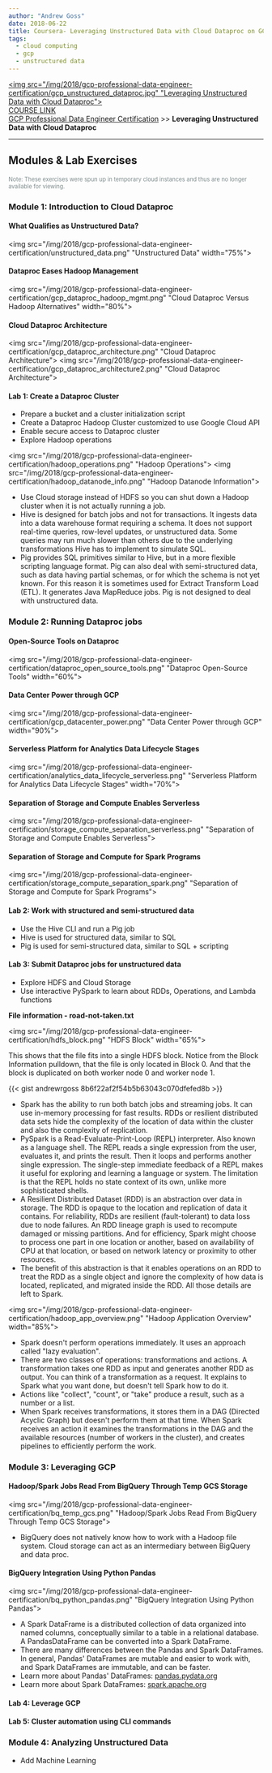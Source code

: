 ```yaml
---
author: "Andrew Goss"
date: 2018-06-22
title: Coursera- Leveraging Unstructured Data with Cloud Dataproc on GCP
tags:
  - cloud computing
  - gcp
  - unstructured data
---
```

<a href="https://www.coursera.org/learn/leveraging-unstructured-data-dataproc-gcp" target=_><img src="/img/2018/gcp-professional-data-engineer-certification/gcp_unstructured_dataproc.jpg" "Leveraging Unstructured Data with Cloud Dataproc"></a><br>
<a href="https://www.coursera.org/learn/leveraging-unstructured-data-dataproc-gcp" target="_blank">COURSE LINK</a><br>
<a href="/2018/gcp-professional-data-engineer-certification/">GCP Professional Data Engineer Certification</a> >> <b>Leveraging Unstructured Data with Cloud Dataproc</b>
<hr>

## Modules & Lab Exercises
<font style="font-size:.8em;" color="#7f8c8d">Note: These exercises were spun up in temporary cloud instances and thus are no longer available for viewing.</font>

### Module 1: Introduction to Cloud Dataproc

#### What Qualifies as Unstructured Data?
<img src="/img/2018/gcp-professional-data-engineer-certification/unstructured_data.png" "Unstructured Data" width="75%">

#### Dataproc Eases Hadoop Management
<img src="/img/2018/gcp-professional-data-engineer-certification/gcp_dataproc_hadoop_mgmt.png" "Cloud Dataproc Versus Hadoop Alternatives" width="80%">

#### Cloud Dataproc Architecture
<img src="/img/2018/gcp-professional-data-engineer-certification/gcp_dataproc_architecture.png" "Cloud Dataproc Architecture">
<img src="/img/2018/gcp-professional-data-engineer-certification/gcp_dataproc_architecture2.png" "Cloud Dataproc Architecture">

#### Lab 1: Create a Dataproc Cluster
* Prepare a bucket and a cluster initialization script
* Create a Dataproc Hadoop Cluster customized to use Google Cloud API
* Enable secure access to Dataproc cluster
* Explore Hadoop operations

<img src="/img/2018/gcp-professional-data-engineer-certification/hadoop_operations.png" "Hadoop Operations">
<img src="/img/2018/gcp-professional-data-engineer-certification/hadoop_datanode_info.png" "Hadoop Datanode Information">

* Use Cloud storage instead of HDFS so you can shut down a Hadoop cluster when it is not actually running a job.
* Hive is designed for batch jobs and not for transactions. It ingests data into a data warehouse format requiring a schema. It does not support real-time queries, row-level updates, or unstructured data. Some queries may run much slower than others due to the underlying transformations Hive has to implement to simulate SQL.
* Pig provides SQL primitives similar to Hive, but in a more flexible scripting language format. Pig can also deal with semi-structured data, such as data having partial schemas, or for which the schema is not yet known. For this reason it is sometimes used for Extract Transform Load (ETL). It generates Java MapReduce jobs. Pig is not designed to deal with unstructured data.

### Module 2: Running Dataproc jobs

#### Open-Source Tools on Dataproc
<img src="/img/2018/gcp-professional-data-engineer-certification/dataproc_open_source_tools.png" "Dataproc Open-Source Tools" width="60%">

#### Data Center Power through GCP
<img src="/img/2018/gcp-professional-data-engineer-certification/gcp_datacenter_power.png" "Data Center Power through GCP" width="90%">

#### Serverless Platform for Analytics Data Lifecycle Stages
<img src="/img/2018/gcp-professional-data-engineer-certification/analytics_data_lifecycle_serverless.png" "Serverless Platform for Analytics Data Lifecycle Stages" width="70%">

#### Separation of Storage and Compute Enables Serverless
<img src="/img/2018/gcp-professional-data-engineer-certification/storage_compute_separation_serverless.png" "Separation of Storage and Compute Enables Serverless">

#### Separation of Storage and Compute for Spark Programs
<img src="/img/2018/gcp-professional-data-engineer-certification/storage_compute_separation_spark.png" "Separation of Storage and Compute for Spark Programs">

#### Lab 2: Work with structured and semi-structured data
* Use the Hive CLI and run a Pig job
* Hive is used for structured data, similar to SQL
* Pig is used for semi-structured data, similar to SQL + scripting

#### Lab 3: Submit Dataproc jobs for unstructured data
* Explore HDFS and Cloud Storage
* Use interactive PySpark to learn about RDDs, Operations, and Lambda functions

<b>File information - road-not-taken.txt</b>

<img src="/img/2018/gcp-professional-data-engineer-certification/hdfs_block.png" "HDFS Block" width="65%">

This shows that the file fits into a single HDFS block. Notice from the Block Information pulldown, that the file is only located in Block 0. And that the block is duplicated on both worker node 0 and worker node 1.<br class="custom">

{{< gist andrewrgoss 8b6f22af2f54b5b63043c070dfefed8b >}}

* Spark has the ability to run both batch jobs and streaming jobs. It can use in-memory processing for fast results. RDDs or resilient distributed data sets hide the complexity of the location of data within the cluster and also the complexity of replication.
* PySpark is a Read-Evaluate-Print-Loop (REPL) interpreter. Also known as a language shell. The REPL reads a single expression from the user, evaluates it, and prints the result. Then it loops and performs another single expression. The single-step immediate feedback of a REPL makes it useful for exploring and learning a language or system. The limitation is that the REPL holds no state context of its own, unlike more sophisticated shells.
* A Resilient Distributed Dataset (RDD) is an abstraction over data in storage. The RDD is opaque to the location and replication of data it contains. For reliability, RDDs are resilient (fault-tolerant) to data loss due to node failures. An RDD lineage graph is used to recompute damaged or missing partitions. And for efficiency, Spark might choose to process one part in one location or another, based on availability of CPU at that location, or based on network latency or proximity to other resources.
* The benefit of this abstraction is that it enables operations on an RDD to treat the RDD as a single object and ignore the complexity of how data is located, replicated, and migrated inside the RDD. All those details are left to Spark.

<img src="/img/2018/gcp-professional-data-engineer-certification/hadoop_app_overview.png" "Hadoop Application Overview" width="85%">

* Spark doesn't perform operations immediately. It uses an approach called "lazy evaluation".
* There are two classes of operations: transformations and actions. A transformation takes one RDD as input and generates another RDD as output. You can think of a transformation as a request. It explains to Spark what you want done, but doesn't tell Spark how to do it.
* Actions like "collect", "count", or "take" produce a result, such as a number or a list.
* When Spark receives transformations, it stores them in a DAG (Directed Acyclic Graph) but doesn't perform them at that time. When Spark receives an action it examines the transformations in the DAG and the available resources (number of workers in the cluster), and creates pipelines to efficiently perform the work.

### Module 3: Leveraging GCP

#### Hadoop/Spark Jobs Read From BigQuery Through Temp GCS Storage
<img src="/img/2018/gcp-professional-data-engineer-certification/bq_temp_gcs.png" "Hadoop/Spark Jobs Read From BigQuery Through Temp GCS Storage">

* BigQuery does not natively know how to work with a Hadoop file system. Cloud storage can act as an intermediary between BigQuery and data proc.

#### BigQuery Integration Using Python Pandas
<img src="/img/2018/gcp-professional-data-engineer-certification/bq_python_pandas.png" "BigQuery Integration Using Python Pandas">

* A Spark DataFrame is a distributed collection of data organized into named columns, conceptually similar to a table in a relational database. A PandasDataFrame can be converted into a Spark DataFrame. 
* There are many differences between the Pandas and Spark DataFrames. In general, Pandas' DataFrames are mutable and easier to work with, and Spark DataFrames are immutable, and can be faster.
* Learn more about Pandas' DataFrames: <a href="http://pandas.pydata.org" target=_>pandas.pydata.org</a>
* Learn more about Spark DataFrames: <a href="http://spark.apache.org" target=_>spark.apache.org</a>

#### Lab 4: Leverage GCP

#### Lab 5: Cluster automation using CLI commands

### Module 4: Analyzing Unstructured Data
* Add Machine Learning